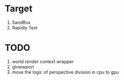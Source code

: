 # Target
1. SandBox
2. Rapidly Test

# TODO
1. world render context wrapper
2. glviewport
3. move the logic of perspective division in cpu to gpu
